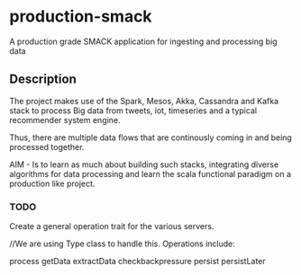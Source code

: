 # production-smack
A production grade SMACK application for ingesting and processing big data

## Description
The project makes use of the Spark, Mesos, Akka, Cassandra and Kafka stack to process Big data from tweets, iot, timeseries and a typical recommender system
engine.

Thus, there are multiple data flows that are continously coming in and being processed together.

AIM - Is to learn as much about building such stacks, integrating diverse algorithms for data processing and learn the scala functional paradigm on a production like
project.

### TODO
Create a general operation trait for the various servers.

//We are using Type class to handle this.
Operations include:

process
getData
extractData
checkbackpressure
persist
persistLater
